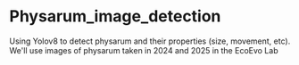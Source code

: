 # Physarum_image_detection
Using Yolov8 to detect physarum and their properties (size, movement, etc).
We'll use images of physarum taken in 2024 and 2025 in the EcoEvo Lab
